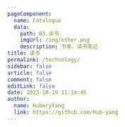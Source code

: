 ```yaml
---
pageComponent:
  name: Catalogue
  data:
    path: 03.读书
    imgUrl: /img/other.png
    description: 书单、读书笔记
title: 读书
permalink: /technology/
sidebar: false
article: false
comment: false
editLink: false
date: 2023-10-19 11:14:45
author:
  name: HuberyYang
  link: https://github.com/Hub-yang
---
```

